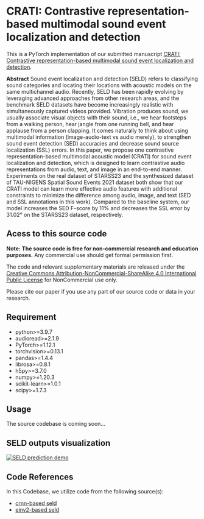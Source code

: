 # CRATI: Contrastive representation-based multimodal sound event localization and detection

This is a PyTorch implementation of our submitted manuscript [CRATI: Contrastive representation-based multimodal sound event localization and detection]().

**Abstract**
Sound event localization and detection (SELD) refers to classifying sound categories and locating their locations with acoustic models on the same multichannel audio. Recently, SELD has been rapidly evolving by leveraging advanced approaches from other research areas, and the benchmark SELD datasets have become increasingly realistic with simultaneously captured videos provided. Vibration produces sound, we usually associate visual objects with their sound, i.e., we hear footsteps from a walking person, hear jangle from one running bell, and hear applause from a person clapping. It comes naturally to think about using multimodal information (image-audio-text vs audio merely), to strengthen sound event detection (SED) accuracies and decrease sound source localization (SSL) errors. In this paper, we propose one contrastive representation-based multimodal acoustic model (CRATI) for sound event localization and detection, which is designed to learn contrastive audio representations from audio, text, and image in an end-to-end manner. Experiments on the real dataset of STARSS23 and the synthesized dataset of TAU-NIGENS Spatial Sound Events 2021 dataset both show that our CRATI model can learn more effective audio features with additional constraints to minimize the difference among audio, image, and text (SED and SSL annotations in this work). Compared to the baseline system, our model increases the SED F-score by 11% and decreases the SSL error by 31.02° on the STARSS23 dataset, respectively.

## Acess to this source code

**Note: The source code is free for non-commercial research and education purposes.** Any commercial use should get formal permission first.

The code and relevant supplementary materials are released under the [Creative Commons Attribution-NonCommercial-ShareAlike 4.0 International Public License](https://creativecommons.org/licenses/by-nc-sa/4.0/legalcode) for NonCommercial use only.

Please cite our paper if you use any part of our source code or data in your research.

## Requirement

*   python>=3.9.7
*   audioread>=2.1.9
*   PyTorch>=1.12.1
*   torchvision>=0.13.1
*   pandas>=1.4.4
*   librosa>=0.8.1
*   h5py>=3.7.0
*   numpy>=1.20.3
*   scikit-learn>=1.0.1
*   scipy>=1.7.3

## Usage

The source codebase is coming soon...

## SELD outputs visualization
[![SELD prediction demo]()](https://github.com/Cratial/CRATI_SELD/blob/main/viz/crati_seld_starss23.mp4)


## Code References

In this Codebase, we utilize code from the following source(s):

*   [crnn-based seld](https://github.com/sharathadavanne/seld-dcase2022)
*   [einv2-based seld](https://github.com/Jinbo-Hu/DCASE2022-TASK3)


